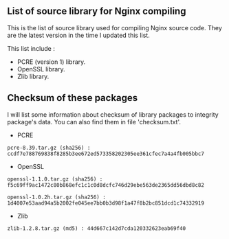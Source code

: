 ## List of source library for Nginx compiling
This is the list of source library used for compiling Nginx source code. They are the latest version in the time I updated this list.

This list include :
+ PCRE (version 1) library.
+ OpenSSL library.
+ Zlib library.

## Checksum of these packages
I will list some information about checksum of library packages to integrity package's data. You can also find them in file 'checksum.txt'.
+ PCRE

```
pcre-8.39.tar.gz (sha256) : ccdf7e788769838f8285b3ee672ed573358202305ee361cfec7a4a4fb005bbc7
```

+ OpenSSL

```
openssl-1.1.0.tar.gz (sha256) : f5c69ff9ac1472c80b868efc1c1c0d8dcfc746d29ebe563de2365dd56dbd8c82

openssl-1.0.2h.tar.gz (sha256) : 1d4007e53aad94a5b2002fe045ee7bb0b3d98f1a47f8b2bc851dcd1c74332919
```

+ Zlib

```
zlib-1.2.8.tar.gz (md5) : 44d667c142d7cda120332623eab69f40
```
